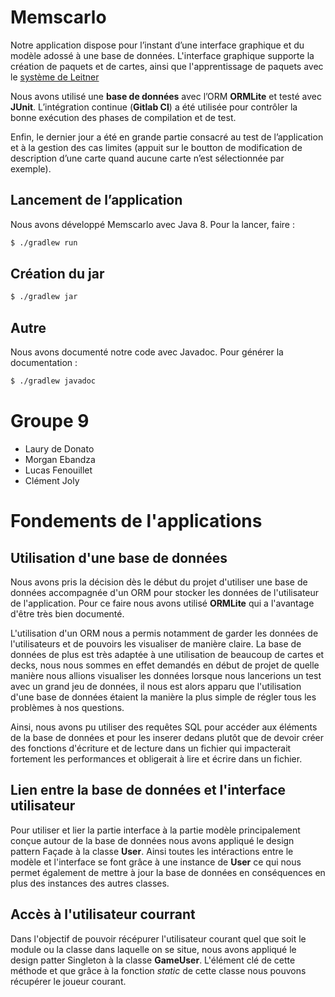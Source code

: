 # Memscarlo

Notre application dispose pour l’instant d’une interface graphique et du modèle
adossé à une base de données. L'interface graphique supporte la création de 
paquets et de cartes, ainsi que l'apprentissage de paquets avec le 
[système de Leitner](https://fr.wikipedia.org/wiki/Syst%C3%A8me_Leitner)

Nous avons utilisé une **base de données** avec l’ORM **ORMLite** et testé avec **JUnit**. L’intégration continue (**Gitlab CI**) a été utilisée pour contrôler la bonne exécution des phases de compilation et de test.

Enfin, le dernier jour a été en grande partie consacré au test de l’application et à la gestion des cas limites (appuit sur le boutton de modification de description d’une carte quand aucune carte n’est sélectionnée par exemple).

## Lancement de l’application

Nous avons développé Memscarlo avec Java 8. Pour la lancer, faire :

``` sh
$ ./gradlew run
```

## Création du jar

``` sh
$ ./gradlew jar
```

## Autre

Nous avons documenté notre code avec Javadoc. Pour générer la documentation :

``` sh
$ ./gradlew javadoc
```

# Groupe 9
- Laury de Donato
- Morgan Ebandza
- Lucas Fenouillet
- Clément Joly

# Fondements de l'applications

## Utilisation d'une base de données

Nous avons pris la décision dès le début du projet d'utiliser une base de données accompagnée d'un ORM pour stocker les données de l'utilisateur de l'application. Pour ce faire nous avons utilisé **ORMLite** qui a l'avantage d'être très bien documenté.

L'utilisation d'un ORM nous a permis notamment de garder les données de l'utilisateurs et de pouvoirs les visualiser de manière claire. La base de données de plus est très adaptée à une utilisation de beaucoup de cartes et decks, nous nous sommes en effet demandés en début de projet de quelle manière nous allions visualiser les données lorsque nous lancerions un test avec un grand jeu de données, il nous est alors apparu que l'utilisation d'une base de données étaient la manière la plus simple de régler tous les problèmes à nos questions.

Ainsi, nous avons pu utiliser des requêtes SQL pour accéder aux éléments de la base de données et pour les inserer dedans plutôt que de devoir créer des fonctions d'écriture et de lecture dans  un fichier qui impacterait fortement les performances et obligerait à lire et écrire dans un fichier.

## Lien entre la base de données et l'interface utilisateur

Pour utiliser et lier la partie interface à la partie modèle principalement conçue autour de la base de données nous avons appliqué le design pattern Façade à la classe **User**. Ainsi toutes les intéractions entre le modèle et l'interface se font grâce à une instance de **User** ce qui nous permet également de mettre à jour la base de données en conséquences en plus des instances des autres classes.

## Accès à l'utilisateur courrant

Dans l'objectif de pouvoir récépurer l'utilisateur courant quel que soit le module ou la classe dans laquelle on se situe, nous avons appliqué le design patter Singleton à la classe **GameUser**. L'élément clé de cette méthode et que grâce à la fonction *static* de cette classe nous pouvons récupérer le joueur courant. 




